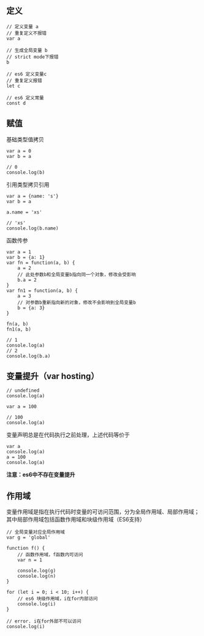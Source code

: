 ## 定义

```
// 定义变量 a
// 重复定义不报错
var a

// 生成全局变量 b
// strict mode下报错
b

// es6 定义变量c
// 重复定义报错
let c

// es6 定义常量
const d
```

## 赋值

基础类型值拷贝
```
var a = 0
var b = a

// 0
console.log(b)
```

引用类型拷贝引用
```
var a = {name: 's'}
var b = a

a.name = 'xs'

// 'xs'
console.log(b.name)
```

函数传参
```
var a = 1
var b = {a: 1}
var fn = function(a, b) {
    a = 2
    // 此处参数b和全局变量b指向同一个对象，修改会受影响
    b.a = 2
}
var fn1 = function(a, b) {
    a = 3
    // 对参数b重新指向新的对象，修改不会影响到全局变量b
    b = {a: 3}
}

fn(a, b)
fn1(a, b)

// 1
console.log(a)
// 2
console.log(b.a)
```

## 变量提升（var hosting）

```
// undefined
console.log(a)

var a = 100

// 100
console.log(a)
```
变量声明总是在代码执行之前处理，上述代码等价于

```
var a
console.log(a)
a = 100
console.log(a)
```
**注意：es6中不存在变量提升**

## 作用域

变量作用域是指在执行代码时变量的可访问范围，分为全局作用域、局部作用域；其中局部作用域包括函数作用域和块级作用域（ES6支持）
```
// 全局变量对应全局作用域
var g = 'global'

function f() {
    // 函数作用域，f函数内可访问
    var n = 1
    
    console.log(g)
    console.log(n)
}
```

```
for (let i = 0; i < 10; i++) {
    // es6 块级作用域，i在for内部访问
    console.log(i)
}

// error. i在for外部不可以访问
console.log(i)
```
